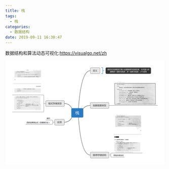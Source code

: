 ```yaml
---
title: 栈
tags:
  - 栈
categories:
  - 数据结构
date: 2019-09-11 16:30:47
---
```




数据结构和算法动态可视化:https://visualgo.net/zh

![](栈/栈.png)

